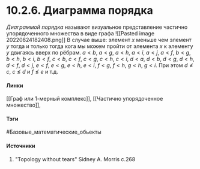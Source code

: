 # 10.2.6. Диаграмма порядка
*Диаграммой порядка* называют визуальное представление частично упорядоченного множества в виде графа
![[Pasted image 20220824182408.png]]
В случае выше: элемент $x$ меньше чем элемент $y$ тогда и только тогда кога мы можем пройти от элемента $x$ к элементу $y$ двигаясь вверх по рёбрам. 
$a<b$, $a<g$, $a<h$, $a<i$, $a<j$, $a<f$, $b<g$, $b<h$, $b<i$, $b<f$, $c<b$, $c<f$, $c<g$, $c<h$, $c<i$, $d<a$, $d<b$, $d<g$, $d<h$, $d<f$, $d<j$, $e<f$, $e<g$, $e<h$, $e<i$, $f<g$, $f<h$, $g<h$, $g<i$.
При этом $d\not\le c$, $c\not\le d$ и $f\not\le e$ и т.д.

#### Линки
 [[Граф или 1-мерный комплекс]],
 [[Частично упорядоченное множество]],
#### Тэги
 #Базовые_математические_обьекты 
#### Источники
1. "Topology without tears" Sidney A. Morris c.268